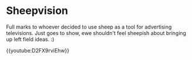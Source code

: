 # Sheepvision

[description]: # (Stop motion animation using sheep.)

Full marks to whoever decided to use sheep as a tool for advertising
televisions. Just goes to show, ewe shouldn't feel sheepish about
bringing up left field ideas. :)

{{youtube:D2FX9rviEhw}}
